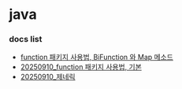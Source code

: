 # java

### docs list
- [function 패키지 사용법, BiFunction 와 Map 메소드](post/20250911_biConsumer.md)
- [20250910_function 패키지 사용법, 기본](post/20250910_function.md)
- [20250910_제네릭](post/20250910_Generic.md)

